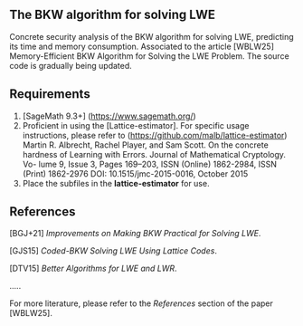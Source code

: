 ## The BKW algorithm for solving LWE 
Concrete security analysis of the BKW algorithm for solving LWE, predicting its time and memory consumption.
Associated to the article [WBLW25] Memory-Efficient BKW Algorithm for Solving the LWE Problem.
The source code is gradually being updated.


## Requirements
1. [SageMath 9.3+] (https://www.sagemath.org/)
2. Proficient in using the [Lattice-estimator]. For specific usage instructions, please refer to (https://github.com/malb/lattice-estimator)
Martin R. Albrecht, Rachel Player, and Sam Scott. On the concrete hardness of Learning with Errors. Journal of Mathematical Cryptology. Vo-
lume 9, Issue 3, Pages 169–203, ISSN (Online) 1862-2984, ISSN (Print) 1862-2976 DOI: 10.1515/jmc-2015-0016, October 2015
4. Place the subfiles in the **lattice-estimator** for use.


## References

[BGJ+21] *Improvements on Making BKW Practical for Solving LWE*.

[GJS15] *Coded-BKW Solving LWE Using Lattice Codes*.

[DTV15] *Better Algorithms for LWE and LWR*.

.....

For more literature, please refer to the *References* section of the paper [WBLW25].




